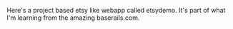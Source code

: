 Here's a project based etsy like webapp called etsydemo. It's part of what I'm learning from the amazing baserails.com.


